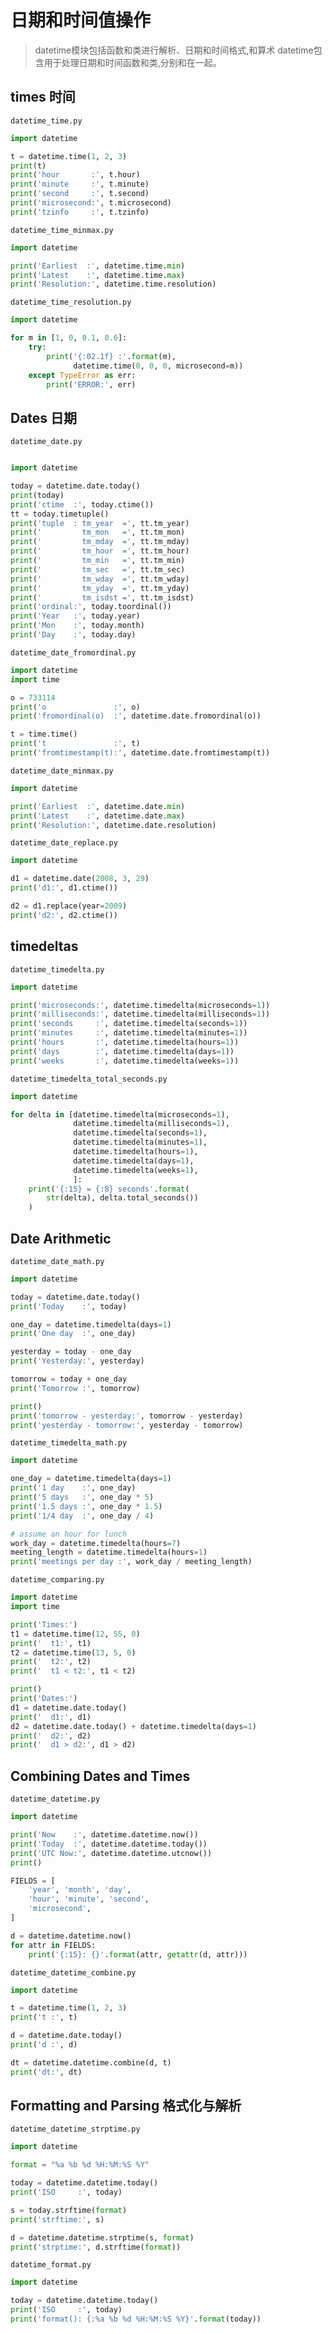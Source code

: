 # 日期和时间值操作

> datetime模块包括函数和类进行解析、日期和时间格式,和算术
> datetime包含用于处理日期和时间函数和类,分别和在一起。

## times 时间

`datetime_time.py`
```python
import datetime

t = datetime.time(1, 2, 3)
print(t)
print('hour       :', t.hour)
print('minute     :', t.minute)
print('second     :', t.second)
print('microsecond:', t.microsecond)
print('tzinfo     :', t.tzinfo)
```

`datetime_time_minmax.py`
```python
import datetime

print('Earliest  :', datetime.time.min)
print('Latest    :', datetime.time.max)
print('Resolution:', datetime.time.resolution)
```

`datetime_time_resolution.py`

```python
import datetime

for m in [1, 0, 0.1, 0.6]:
    try:
        print('{:02.1f} :'.format(m),
              datetime.time(0, 0, 0, microsecond=m))
    except TypeError as err:
        print('ERROR:', err)
```

## Dates 日期

`datetime_date.py`
```python

import datetime

today = datetime.date.today()
print(today)
print('ctime  :', today.ctime())
tt = today.timetuple()
print('tuple  : tm_year  =', tt.tm_year)
print('         tm_mon   =', tt.tm_mon)
print('         tm_mday  =', tt.tm_mday)
print('         tm_hour  =', tt.tm_hour)
print('         tm_min   =', tt.tm_min)
print('         tm_sec   =', tt.tm_sec)
print('         tm_wday  =', tt.tm_wday)
print('         tm_yday  =', tt.tm_yday)
print('         tm_isdst =', tt.tm_isdst)
print('ordinal:', today.toordinal())
print('Year   :', today.year)
print('Mon    :', today.month)
print('Day    :', today.day)
```


`datetime_date_fromordinal.py`
```python
import datetime
import time

o = 733114
print('o               :', o)
print('fromordinal(o)  :', datetime.date.fromordinal(o))

t = time.time()
print('t               :', t)
print('fromtimestamp(t):', datetime.date.fromtimestamp(t))
```

`datetime_date_minmax.py`
```python
import datetime

print('Earliest  :', datetime.date.min)
print('Latest    :', datetime.date.max)
print('Resolution:', datetime.date.resolution)
```

`datetime_date_replace.py`
```python
import datetime

d1 = datetime.date(2008, 3, 29)
print('d1:', d1.ctime())

d2 = d1.replace(year=2009)
print('d2:', d2.ctime())
```

## timedeltas

`datetime_timedelta.py`
```python
import datetime

print('microseconds:', datetime.timedelta(microseconds=1))
print('milliseconds:', datetime.timedelta(milliseconds=1))
print('seconds     :', datetime.timedelta(seconds=1))
print('minutes     :', datetime.timedelta(minutes=1))
print('hours       :', datetime.timedelta(hours=1))
print('days        :', datetime.timedelta(days=1))
print('weeks       :', datetime.timedelta(weeks=1))
```

`datetime_timedelta_total_seconds.py`
```python
import datetime

for delta in [datetime.timedelta(microseconds=1),
              datetime.timedelta(milliseconds=1),
              datetime.timedelta(seconds=1),
              datetime.timedelta(minutes=1),
              datetime.timedelta(hours=1),
              datetime.timedelta(days=1),
              datetime.timedelta(weeks=1),
              ]:
    print('{:15} = {:8} seconds'.format(
        str(delta), delta.total_seconds())
    )
```


## Date Arithmetic

`datetime_date_math.py`

```python
import datetime

today = datetime.date.today()
print('Today    :', today)

one_day = datetime.timedelta(days=1)
print('One day  :', one_day)

yesterday = today - one_day
print('Yesterday:', yesterday)

tomorrow = today + one_day
print('Tomorrow :', tomorrow)

print()
print('tomorrow - yesterday:', tomorrow - yesterday)
print('yesterday - tomorrow:', yesterday - tomorrow)
```

`datetime_timedelta_math.py`
```python
import datetime

one_day = datetime.timedelta(days=1)
print('1 day    :', one_day)
print('5 days   :', one_day * 5)
print('1.5 days :', one_day * 1.5)
print('1/4 day  :', one_day / 4)

# assume an hour for lunch
work_day = datetime.timedelta(hours=7)
meeting_length = datetime.timedelta(hours=1)
print('meetings per day :', work_day / meeting_length)
```

`datetime_comparing.py`
```python
import datetime
import time

print('Times:')
t1 = datetime.time(12, 55, 0)
print('  t1:', t1)
t2 = datetime.time(13, 5, 0)
print('  t2:', t2)
print('  t1 < t2:', t1 < t2)

print()
print('Dates:')
d1 = datetime.date.today()
print('  d1:', d1)
d2 = datetime.date.today() + datetime.timedelta(days=1)
print('  d2:', d2)
print('  d1 > d2:', d1 > d2)
```

## Combining Dates and Times

`datetime_datetime.py`

```python
import datetime

print('Now    :', datetime.datetime.now())
print('Today  :', datetime.datetime.today())
print('UTC Now:', datetime.datetime.utcnow())
print()

FIELDS = [
    'year', 'month', 'day',
    'hour', 'minute', 'second',
    'microsecond',
]

d = datetime.datetime.now()
for attr in FIELDS:
    print('{:15}: {}'.format(attr, getattr(d, attr)))

```

`datetime_datetime_combine.py`
```python
import datetime

t = datetime.time(1, 2, 3)
print('t :', t)

d = datetime.date.today()
print('d :', d)

dt = datetime.datetime.combine(d, t)
print('dt:', dt)
```

## Formatting and Parsing 格式化与解析

`datetime_datetime_strptime.py`

```python
import datetime

format = "%a %b %d %H:%M:%S %Y"

today = datetime.datetime.today()
print('ISO     :', today)

s = today.strftime(format)
print('strftime:', s)

d = datetime.datetime.strptime(s, format)
print('strptime:', d.strftime(format))
```

`datetime_format.py`
```python
import datetime

today = datetime.datetime.today()
print('ISO     :', today)
print('format(): {:%a %b %d %H:%M:%S %Y}'.format(today))
```


